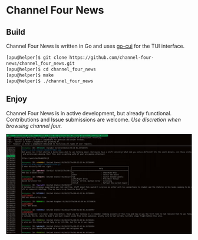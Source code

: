 # Channel Four News

## Build
Channel Four News is written in Go and uses [go-cui](https://github.com/jroimartin/gocui) for the TUI interface.
```
[apu@helper]$ git clone https://github.com/channel-four-news/channel_four_news.git
[apu@helper]$ cd channel_four_news 
[apu@helper]$ make
[apu@helper]$ ./channel_four_news
```

## Enjoy
Channel Four News is in active development, but already functional. Contributions and Issue submissions are welcome. *Use discretion when browsing channel four.*

![](img/screen.jpg)
